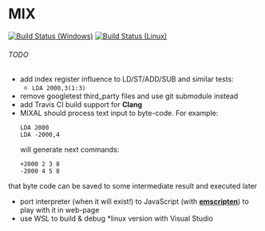 # MIX

[![Build Status (Windows)](https://ci.appveyor.com/api/projects/status/github/grishavanika/mix?svg=true)](https://ci.appveyor.com/project/grishavanika/mix)
[![Build Status (Linux)](https://travis-ci.org/grishavanika/mix.svg)](https://travis-ci.org/grishavanika/mix)


###### TODO

- add index register influence to LD/ST/ADD/SUB and similar tests:
	* `LDA 2000,3(1:3)`
- remove googletest third_party files and use git submodule instead
- add Travis CI build support for **Clang**
- MIXAL should process text input to byte-code. For example:
    ```
    LDA 2000
    LDA -2000,4
    ```
	will generate next commands:
    ```
    +2000 2 3 8
    -2000 4 5 8
    ```
that byte code can be saved to some intermediate result and executed later
- port interpreter (when it will exist!) to JavaScript (with **[emscripten](http://kripken.github.io/emscripten-site/)**)
to play with it in web-page
- use WSL to build & debug *linux version with Visual Studio
